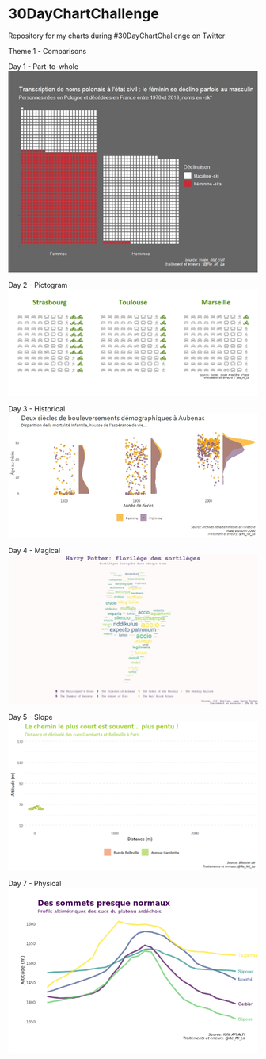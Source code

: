 # 30DayChartChallenge

Repository for my charts during #30DayChartChallenge on Twitter

Theme 1 - Comparisons

Day 1 - Part-to-whole
![polish-names](https://github.com/RL31/30DayChartChallenge/blob/7fe0408031680655d7a3e66272a9930205361d2a/img/part_to_whole.jpeg)

Day 2 - Pictogram
![cycle-to-work](https://github.com/RL31/30DayChartChallenge/blob/7fe0408031680655d7a3e66272a9930205361d2a/img/pictogram.jpeg)

Day 3 - Historical
![mortality-transformation](https://github.com/RL31/30DayChartChallenge/blob/7fe0408031680655d7a3e66272a9930205361d2a/img/historical.jpeg)

Day 4 - Magical
![HP-spells](https://github.com/RL31/30DayChartChallenge/blob/7fe0408031680655d7a3e66272a9930205361d2a/img/magical.jpeg)

Day 5 - Slope
![Gambetta-vs-Belleville](https://github.com/RL31/30DayChartChallenge/blob/7fe0408031680655d7a3e66272a9930205361d2a/img/slope.gif)

Day 7 - Physical
![sucs](https://github.com/RL31/30DayChartChallenge/blob/d5d711b07040e61dedacb6ce7e402f4516e3fd78/img/physical.png)
